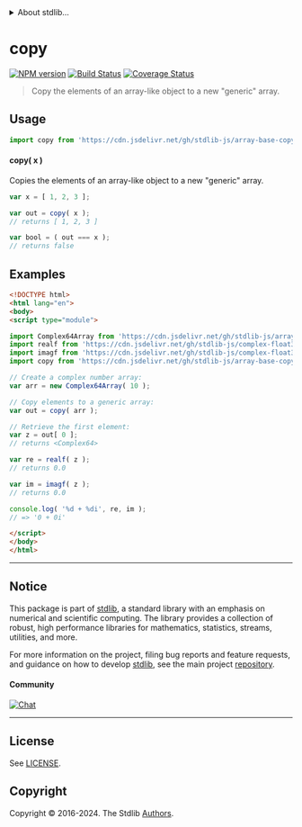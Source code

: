 <!--

@license Apache-2.0

Copyright (c) 2022 The Stdlib Authors.

Licensed under the Apache License, Version 2.0 (the "License");
you may not use this file except in compliance with the License.
You may obtain a copy of the License at

   http://www.apache.org/licenses/LICENSE-2.0

Unless required by applicable law or agreed to in writing, software
distributed under the License is distributed on an "AS IS" BASIS,
WITHOUT WARRANTIES OR CONDITIONS OF ANY KIND, either express or implied.
See the License for the specific language governing permissions and
limitations under the License.

-->


<details>
  <summary>
    About stdlib...
  </summary>
  <p>We believe in a future in which the web is a preferred environment for numerical computation. To help realize this future, we've built stdlib. stdlib is a standard library, with an emphasis on numerical and scientific computation, written in JavaScript (and C) for execution in browsers and in Node.js.</p>
  <p>The library is fully decomposable, being architected in such a way that you can swap out and mix and match APIs and functionality to cater to your exact preferences and use cases.</p>
  <p>When you use stdlib, you can be absolutely certain that you are using the most thorough, rigorous, well-written, studied, documented, tested, measured, and high-quality code out there.</p>
  <p>To join us in bringing numerical computing to the web, get started by checking us out on <a href="https://github.com/stdlib-js/stdlib">GitHub</a>, and please consider <a href="https://opencollective.com/stdlib">financially supporting stdlib</a>. We greatly appreciate your continued support!</p>
</details>

# copy

[![NPM version][npm-image]][npm-url] [![Build Status][test-image]][test-url] [![Coverage Status][coverage-image]][coverage-url] <!-- [![dependencies][dependencies-image]][dependencies-url] -->

> Copy the elements of an array-like object to a new "generic" array.

<!-- Section to include introductory text. Make sure to keep an empty line after the intro `section` element and another before the `/section` close. -->

<section class="intro">

</section>

<!-- /.intro -->

<!-- Package usage documentation. -->



<section class="usage">

## Usage

```javascript
import copy from 'https://cdn.jsdelivr.net/gh/stdlib-js/array-base-copy@esm/index.mjs';
```

#### copy( x )

Copies the elements of an array-like object to a new "generic" array.

```javascript
var x = [ 1, 2, 3 ];

var out = copy( x );
// returns [ 1, 2, 3 ]

var bool = ( out === x );
// returns false
```

</section>

<!-- /.usage -->

<!-- Package usage notes. Make sure to keep an empty line after the `section` element and another before the `/section` close. -->

<section class="notes">

</section>

<!-- /.notes -->

<!-- Package usage examples. -->

<section class="examples">

## Examples

<!-- eslint no-undef: "error" -->

```html
<!DOCTYPE html>
<html lang="en">
<body>
<script type="module">

import Complex64Array from 'https://cdn.jsdelivr.net/gh/stdlib-js/array-complex64@esm/index.mjs';
import realf from 'https://cdn.jsdelivr.net/gh/stdlib-js/complex-float32-real@esm/index.mjs';
import imagf from 'https://cdn.jsdelivr.net/gh/stdlib-js/complex-float32-imag@esm/index.mjs';
import copy from 'https://cdn.jsdelivr.net/gh/stdlib-js/array-base-copy@esm/index.mjs';

// Create a complex number array:
var arr = new Complex64Array( 10 );

// Copy elements to a generic array:
var out = copy( arr );

// Retrieve the first element:
var z = out[ 0 ];
// returns <Complex64>

var re = realf( z );
// returns 0.0

var im = imagf( z );
// returns 0.0

console.log( '%d + %di', re, im );
// => '0 + 0i'

</script>
</body>
</html>
```

</section>

<!-- /.examples -->

<!-- Section to include cited references. If references are included, add a horizontal rule *before* the section. Make sure to keep an empty line after the `section` element and another before the `/section` close. -->

<section class="references">

</section>

<!-- /.references -->

<!-- Section for related `stdlib` packages. Do not manually edit this section, as it is automatically populated. -->

<section class="related">

</section>

<!-- /.related -->

<!-- Section for all links. Make sure to keep an empty line after the `section` element and another before the `/section` close. -->


<section class="main-repo" >

* * *

## Notice

This package is part of [stdlib][stdlib], a standard library with an emphasis on numerical and scientific computing. The library provides a collection of robust, high performance libraries for mathematics, statistics, streams, utilities, and more.

For more information on the project, filing bug reports and feature requests, and guidance on how to develop [stdlib][stdlib], see the main project [repository][stdlib].

#### Community

[![Chat][chat-image]][chat-url]

---

## License

See [LICENSE][stdlib-license].


## Copyright

Copyright &copy; 2016-2024. The Stdlib [Authors][stdlib-authors].

</section>

<!-- /.stdlib -->

<!-- Section for all links. Make sure to keep an empty line after the `section` element and another before the `/section` close. -->

<section class="links">

[npm-image]: http://img.shields.io/npm/v/@stdlib/array-base-copy.svg
[npm-url]: https://npmjs.org/package/@stdlib/array-base-copy

[test-image]: https://github.com/stdlib-js/array-base-copy/actions/workflows/test.yml/badge.svg?branch=v0.2.2
[test-url]: https://github.com/stdlib-js/array-base-copy/actions/workflows/test.yml?query=branch:v0.2.2

[coverage-image]: https://img.shields.io/codecov/c/github/stdlib-js/array-base-copy/main.svg
[coverage-url]: https://codecov.io/github/stdlib-js/array-base-copy?branch=main

<!--

[dependencies-image]: https://img.shields.io/david/stdlib-js/array-base-copy.svg
[dependencies-url]: https://david-dm.org/stdlib-js/array-base-copy/main

-->

[chat-image]: https://img.shields.io/gitter/room/stdlib-js/stdlib.svg
[chat-url]: https://app.gitter.im/#/room/#stdlib-js_stdlib:gitter.im

[stdlib]: https://github.com/stdlib-js/stdlib

[stdlib-authors]: https://github.com/stdlib-js/stdlib/graphs/contributors

[umd]: https://github.com/umdjs/umd
[es-module]: https://developer.mozilla.org/en-US/docs/Web/JavaScript/Guide/Modules

[deno-url]: https://github.com/stdlib-js/array-base-copy/tree/deno
[deno-readme]: https://github.com/stdlib-js/array-base-copy/blob/deno/README.md
[umd-url]: https://github.com/stdlib-js/array-base-copy/tree/umd
[umd-readme]: https://github.com/stdlib-js/array-base-copy/blob/umd/README.md
[esm-url]: https://github.com/stdlib-js/array-base-copy/tree/esm
[esm-readme]: https://github.com/stdlib-js/array-base-copy/blob/esm/README.md
[branches-url]: https://github.com/stdlib-js/array-base-copy/blob/main/branches.md

[stdlib-license]: https://raw.githubusercontent.com/stdlib-js/array-base-copy/main/LICENSE

</section>

<!-- /.links -->
